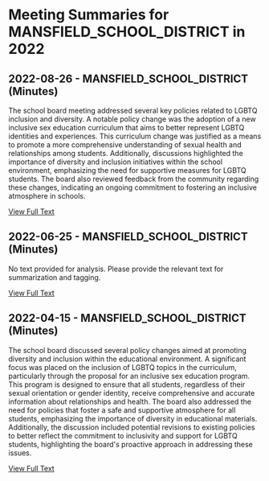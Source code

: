 # Meeting Summaries for MANSFIELD_SCHOOL_DISTRICT in 2022

## 2022-08-26 - MANSFIELD_SCHOOL_DISTRICT (Minutes)

The school board meeting addressed several key policies related to LGBTQ inclusion and diversity. A notable policy change was the adoption of a new inclusive sex education curriculum that aims to better represent LGBTQ identities and experiences. This curriculum change was justified as a means to promote a more comprehensive understanding of sexual health and relationships among students. Additionally, discussions highlighted the importance of diversity and inclusion initiatives within the school environment, emphasizing the need for supportive measures for LGBTQ students. The board also reviewed feedback from the community regarding these changes, indicating an ongoing commitment to fostering an inclusive atmosphere in schools.

[View Full Text](https://raw.githubusercontent.com/VoronoiPerspectives/WashingtonStateSchoolBoardExplorer/refs/heads/main/data/countries/usa/states/wa/counties/douglas/school_boards/mansfield_school_district/2022/processed/2022-08-26-minutes.txt)

## 2022-06-25 - MANSFIELD_SCHOOL_DISTRICT (Minutes)

No text provided for analysis. Please provide the relevant text for summarization and tagging.

[View Full Text](https://raw.githubusercontent.com/VoronoiPerspectives/WashingtonStateSchoolBoardExplorer/refs/heads/main/data/countries/usa/states/wa/counties/douglas/school_boards/mansfield_school_district/2022/processed/2022-06-25-minutes.txt)

## 2022-04-15 - MANSFIELD_SCHOOL_DISTRICT (Minutes)

The school board discussed several policy changes aimed at promoting diversity and inclusion within the educational environment. A significant focus was placed on the inclusion of LGBTQ topics in the curriculum, particularly through the proposal for an inclusive sex education program. This program is designed to ensure that all students, regardless of their sexual orientation or gender identity, receive comprehensive and accurate information about relationships and health. The board also addressed the need for policies that foster a safe and supportive atmosphere for all students, emphasizing the importance of diversity in educational materials. Additionally, the discussion included potential revisions to existing policies to better reflect the commitment to inclusivity and support for LGBTQ students, highlighting the board's proactive approach in addressing these issues.

[View Full Text](https://raw.githubusercontent.com/VoronoiPerspectives/WashingtonStateSchoolBoardExplorer/refs/heads/main/data/countries/usa/states/wa/counties/douglas/school_boards/mansfield_school_district/2022/processed/2022-04-15-minutes.txt)


